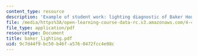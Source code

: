 ```yaml
---
content_type: resource
description: 'Example of student work: lighting diagnostic of Baker House dining room.'
file: /media/https%3A/open-learning-course-data-rc.s3.amazonaws.com/4-401-introduction-to-building-technology-spring-2006/9c7d44f9bc50b46fa5760472fcc4e98c_baker_lighting.pdf
file_type: application/pdf
resourcetype: Document
title: baker_lighting.pdf
uid: 9c7d44f9-bc50-b46f-a576-0472fcc4e98c
---
```

